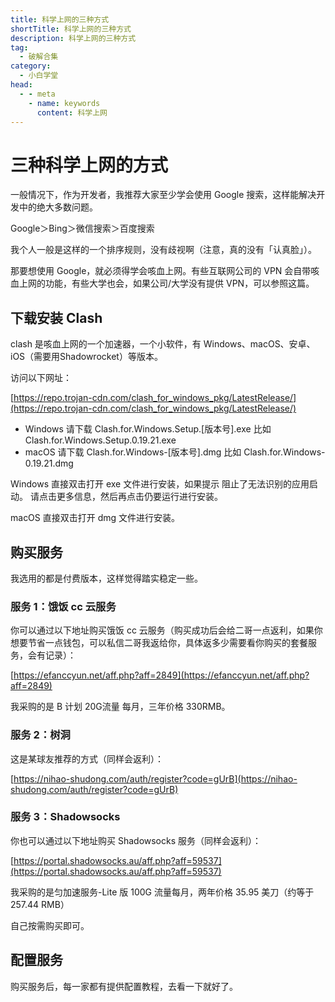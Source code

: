 ```yaml
---
title: 科学上网的三种方式
shortTitle: 科学上网的三种方式
description: 科学上网的三种方式
tag:
  - 破解合集
category:
  - 小白学堂
head:
  - - meta
    - name: keywords
      content: 科学上网
---
```


# 三种科学上网的方式

一般情况下，作为开发者，我推荐大家至少学会使用 Google 搜索，这样能解决开发中的绝大多数问题。

Google＞Bing＞微信搜索＞百度搜索

我个人一般是这样的一个排序规则，没有歧视啊（注意，真的没有「认真脸」）。

那要想使用 Google，就必须得学会咳血上网。有些互联网公司的 VPN 会自带咳血上网的功能，有些大学也会，如果公司/大学没有提供 VPN，可以参照这篇。

## 下载安装 Clash

clash 是咳血上网的一个加速器，一个小软件，有 Windows、macOS、安卓、iOS（需要用Shadowrocket）等版本。

访问以下网址：

[https://repo.trojan-cdn.com/clash_for_windows_pkg/LatestRelease/](https://repo.trojan-cdn.com/clash_for_windows_pkg/LatestRelease/)

- Windows 请下载 Clash.for.Windows.Setup.[版本号].exe 比如 Clash.for.Windows.Setup.0.19.21.exe
- macOS 请下载 Clash.for.Windows-[版本号].dmg 比如 Clash.for.Windows-0.19.21.dmg

Windows 直接双击打开 exe 文件进行安装，如果提示 阻止了无法识别的应用启动。 请点击更多信息，然后再点击仍要运行进行安装。

macOS 直接双击打开 dmg 文件进行安装。

## 购买服务

我选用的都是付费版本，这样觉得踏实稳定一些。

### 服务 1：饿饭 cc 云服务

你可以通过以下地址购买饿饭 cc 云服务（购买成功后会给二哥一点返利，如果你想要节省一点钱包，可以私信二哥我返给你，具体返多少需要看你购买的套餐服务，会有记录）：

[https://efanccyun.net/aff.php?aff=2849](https://efanccyun.net/aff.php?aff=2849)

我采购的是 B 计划 20G流量 每月，三年价格 330RMB。

### 服务 2：树洞

这是某球友推荐的方式（同样会返利）：

[https://nihao-shudong.com/auth/register?code=gUrB](https://nihao-shudong.com/auth/register?code=gUrB)


### 服务 3：Shadowsocks

你也可以通过以下地址购买 Shadowsocks 服务（同样会返利）：

[https://portal.shadowsocks.au/aff.php?aff=59537](https://portal.shadowsocks.au/aff.php?aff=59537)

我采购的是匀加速服务-Lite 版 100G 流量每月，两年价格 35.95 美刀（约等于 257.44 RMB）

自己按需购买即可。

## 配置服务

购买服务后，每一家都有提供配置教程，去看一下就好了。